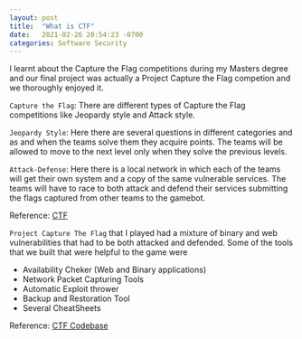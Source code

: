 ```yaml
---
layout: post
title:  "What is CTF"
date:   2021-02-26 20:54:23 -0700
categories: Software Security
---
```


I learnt about the Capture the Flag competitions during my Masters degree and our final project was actually a Project Capture the Flag competion and we thoroughly enjoyed it.

`Capture the Flag`: There are different types of Capture the Flag competitions like Jeopardy style and Attack style.

`Jeopardy Style`: Here there are several questions in different categories and as and when the teams solve them they acquire points. The teams will be allowed to move to the next level only when they solve the previous levels.

`Attack-Defense`: Here there is a local network in which each of the teams will get their own system and a copy of the same vulnerable services. The teams will have to race to both attack and defend their services submitting the flags captured from other teams to the gamebot. 

Reference: [CTF][ctf]

`Project Capture The Flag` that I played had a mixture of binary and web vulnerabilities that had to be both attacked and defended. Some of the tools that we built that were helpful to the game were 
<ul><li>Availability Cheker (Web and Binary applications)</li><li>Network Packet Capturing Tools</li><li>Automatic Exploit thrower</li><li>Backup and Restoration Tool</li><li>Several CheatSheets</li></ul>

Reference: [CTF Codebase][ctfCodebase]



[ctf]: https://ctftime.org/ctf-wtf/
[ctfCodebase]: https://github.com/545team24/final_code